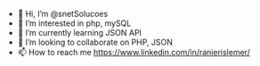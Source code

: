 - 👋 Hi, I’m @snetSolucoes
- 👀 I’m interested in php, mySQL
- 🌱 I’m currently learning JSON API
- 💞️ I’m looking to collaborate on PHP, JSON
- 📫 How to reach me https://www.linkedin.com/in/ranierislemer/

<!---
snetSolucoes/snetSolucoes is a ✨ special ✨ repository because its `README.md` (this file) appears on your GitHub profile.
You can click the Preview link to take a look at your changes.
--->
